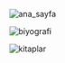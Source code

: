 ![ana_sayfa](https://github.com/user-attachments/assets/6e96d7ec-a88a-48a8-b3de-c1f11f423132)


![biyografi](https://github.com/user-attachments/assets/c671a0a3-23ca-43f8-b037-c096e9696a1b)


![kitaplar](https://github.com/user-attachments/assets/1b6b5028-3dc3-400c-8b1d-eb931e35ffad)
